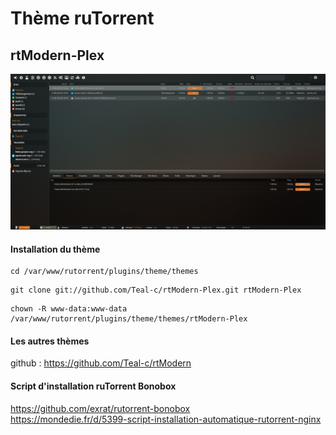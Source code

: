 # Thème ruTorrent

## rtModern-Plex

![alt text](https://raw.githubusercontent.com/Teal-c/rtModern-Plex/master/capture.png "demo")

#### Installation du thème
```
cd /var/www/rutorrent/plugins/theme/themes
```
```
git clone git://github.com/Teal-c/rtModern-Plex.git rtModern-Plex
```
```
chown -R www-data:www-data /var/www/rutorrent/plugins/theme/themes/rtModern-Plex
```

#### Les autres thèmes

github : https://github.com/Teal-c/rtModern

#### Script d'installation ruTorrent Bonobox 

https://github.com/exrat/rutorrent-bonobox  
https://mondedie.fr/d/5399-script-installation-automatique-rutorrent-nginx  
